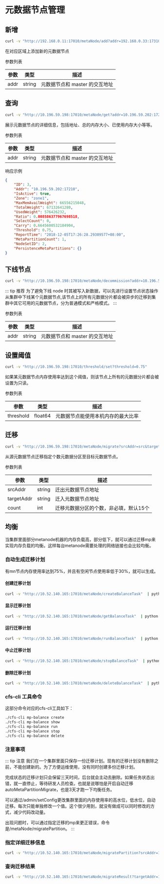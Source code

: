 # 元数据节点管理

## 新增

``` bash
curl -v "http://192.168.0.11:17010/metaNode/add?addr=192.168.0.33:17310"
```

在对应区域上添加新的元数据节点

参数列表

| 参数   | 类型     | 描述                |
|------|--------|-------------------|
| addr | string | 元数据节点和 master 的交互地址 |

## 查询

``` bash
curl -v "http://10.196.59.198:17010/metaNode/get?addr=10.196.59.202:17210"  | python -m json.tool
```

展示元数据节点的详细信息，包括地址、总的内存大小、已使用内存大小等等。

参数列表

| 参数   | 类型     | 描述                |
|------|--------|-------------------|
| addr | string | 元数据节点和 master 的交互地址 |

响应示例

``` json
{
    "ID": 3,
    "Addr": "10.196.59.202:17210",
    "IsActive": true,
    "Zone": "zone1",
    "MaxMemAvailWeight": 66556215048,
    "TotalWeight": 67132641280,
    "UsedWeight": 576426232,
    "Ratio": 0.008586377967698518,
    "SelectCount": 0,
    "Carry": 0.6645600532184904,
    "Threshold": 0.75,
    "ReportTime": "2018-12-05T17:26:28.29309577+08:00",
    "MetaPartitionCount": 1,
    "NodeSetID": 2,
    "PersistenceMetaPartitions": {}
}
```

## 下线节点

``` bash
curl -v "http://10.196.59.198:17010/metaNode/decommission?addr=10.196.59.202:17210" 
```

::: tip 推荐
为了避免下线 node 时其被写入新数据，可以先进行设置节点状态操作从集群中下线某个元数据节点,该节点上的所有元数据分片都会被异步的迁移到集群中其它可用的元数据节点，分为普通模式和严格模式。
:::

参数列表

| 参数   | 类型     | 描述                |
|------|--------|-------------------|
| addr | string | 元数据节点和 master 的交互地址 |

## 设置阈值

``` bash
curl -v "http://10.196.59.198:17010/threshold/set?threshold=0.75"
```

如果某元数据节点内存使用率达到这个阈值，则该节点上所有的元数据分片都会被设置为只读。

参数列表

| 参数        | 类型      | 描述                |
|-----------|---------|-------------------|
| threshold | float64 | 元数据节点能使用本机内存的最大比率 |

## 迁移

``` bash
curl -v "http://10.196.59.198:17010/metaNode/migrate?srcAddr=src&targetAddr=dst&count=3"
```

从源元数据节点迁移指定个数元数据分区至目标元数据节点。

参数列表

| 参数         | 类型     | 描述                   |
|------------|--------|----------------------|
| srcAddr    | string | 迁出元数据节点地址            |
| targetAddr | string | 迁入元数据节点地址            |
| count      | int    | 迁移元数据分区的个数，非必填，默认15个 |

## 均衡

当集群里面部分metanode机器的内存负载高，部分低下，就可以通过迁移mp来实现内存负载的均衡。这样每台metanode需要处理的网络链接也会比较均衡。

### 自动生成迁移计划

有mn节点内存使用率达到75%，并且有空闲节点使用率低于30%，就可以生成。

#### 创建迁移计划

``` bash
curl -v "http://10.52.140.165:17010/metaNode/createBalanceTask"  | python -m json.tool
```

#### 显示迁移计划

``` bash
curl -v "http://10.52.140.165:17010/metaNode/getBalanceTask"  | python -m json.tool
```

#### 运行迁移计划

``` bash
curl -v "http://10.52.140.165:17010/metaNode/runBalanceTask"  | python -m json.tool
```

#### 中止迁移计划

``` bash
curl -v "http://10.52.140.165:17010/metaNode/stopBalanceTask"  | python -m json.tool
```

#### 删除迁移计划

``` bash
curl -v "http://10.52.140.165:17010/metaNode/deleteBalanceTask"  | python -m json.tool
```

### cfs-cli 工具命令

这部分命令对应的cfs-cli工具如下：

``` bash
./cfs-cli mp-balance create
./cfs-cli mp-balance show
./cfs-cli mp-balance run
./cfs-cli mp-balance stop
./cfs-cli mp-balance delete
```

### 注意事项

::: tip 注意
我们在一个集群里面只保存一份迁移计划。现有的迁移计划没有删除之前，不能创建新的。为了方便运维使用，没有同时创建多份迁移计划。

完成状态的迁移计划只会保留三天时间，后台就会主动去删除。如果任务状态出错，就一直停止，等待研发人员检查。也就是说哪怕是开启自动迁移autoMetaPartitionMigrate，也是3天才跑一下均衡任务。

可以通过/admin/setConfig更改集群里面的内存使用率的高水位，低水位，自动迁移。每次只能单独修改一个值。这个很少用到，就没有做成可以同时修改的方式，减少代码改动量。

出现问题时，可以通过指定迁移的mp来更正错误，命令是/metaNode/migratePartition。
:::

### 指定详细迁移信息

``` bash
curl -v "http://10.52.140.165:17010/metaNode/migratePartition?srcAddr=10.52.140.165:17210&targetAddr=10.52.140.102:17210&id=13"
```

### 查询迁移结果

``` bash
curl -v "http://10.52.140.165:17010/metaNode/migrateResult?targetAddr=10.52.140.165:17210&id=13"  | python -m json.tool
```